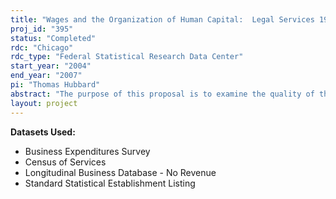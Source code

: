 ```yaml
---
title: "Wages and the Organization of Human Capital:  Legal Services 1977-1997"
proj_id: "395"
status: "Completed"
rdc: "Chicago"
rdc_type: "Federal Statistical Research Data Center"
start_year: "2004"
end_year: "2007"
pi: "Thomas Hubbard"
abstract: "The purpose of this proposal is to examine the quality of the 1977, 1982, 1987, 1992, and 1997 Census of Services data for legal services firms on payroll by occupation, to determine whether one can combine revenue and payroll data to infer partner compensation, and to assess whether the manner in which the Bureau collects the occupation and payroll data produces distorted estimates in its publications. We then plan to use the Census microdata to investigate how the organization of legal services – in particular, firms’ hierarchical structure – has changed over time, characterize the distribution of wages in this industry and how it has changed over time, and analyze relationships between changes in hierarchies and changes in the wage distribution. The latter will lead to a better understanding of wage inequality not only in legal services, but in human-capital-intensive sectors (such as services) more broadly. The project will benefit Census programs in several ways. First, the project centers around the payroll by occupation data, which to our knowledge have not been used by CES staff. In the course of our project, we will learn the strengths and weaknesses of these data and communicate them to Census staff. These data have the potential to be a valuable resource to researchers investigating wage inequality, but if the responses to current questions are low-quality, the questions should either be changed or discontinued. Second, the Census has published estimates of the number of partners and associate lawyers for the U.S. and for select MSAs in recent Census years except 1997. These estimates have been somewhat misleading because they are based on definitions of “partners” and “associates” that differ from conventional uses of these terms in the industry. We plan to assess the magnitude of the distortion this produces, and create alternative estimates that are based on conventional definitions of “partners” and “associates.” Third, we would enhance the data we work with in two ways. We would link them over time, and provide alternative estimates of the number of partners and associates at each individual establishment in our data. These augmented datasets would be available to Census researchers."
layout: project
---
```


**Datasets Used:**

  - Business Expenditures Survey 
  - Census of Services 
  - Longitudinal Business Database - No Revenue 
  - Standard Statistical Establishment Listing 

